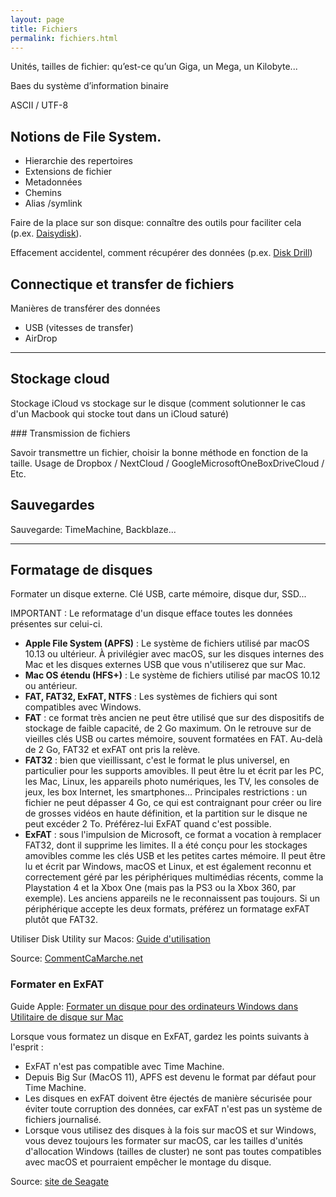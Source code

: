 ```yaml
---
layout: page
title: Fichiers
permalink: fichiers.html
---
```


Unités, tailles de fichier: qu’est-ce qu’un Giga, un Mega, un Kilobyte... 

Baes du système d’information binaire 

ASCII / UTF-8 

## Notions de File System.  

- Hierarchie des repertoires 
- Extensions de fichier 
- Metadonnées 
- Chemins 
- Alias /symlink 

Faire de la place sur son disque: connaître des outils pour faciliter cela (p.ex. [Daisydisk](https://daisydiskapp.com/)). 

Effacement accidentel, comment récupérer des données (p.ex. [Disk Drill](https://www.cleverfiles.com/fr/))

## Connectique et transfer de fichiers

Manières de transférer des données

- USB (vitesses de transfer)
- AirDrop

***

## Stockage cloud

Stockage iCloud vs stockage sur le disque (comment solutionner le cas d'un Macbook qui stocke tout dans un iCloud saturé) 

### Transmission de fichiers

Savoir transmettre un fichier, choisir la bonne méthode en fonction de la taille. Usage de Dropbox / NextCloud / GoogleMicrosoftOneBoxDriveCloud / Etc.  

## Sauvegardes

Sauvegarde: TimeMachine, Backblaze... 

***

## Formatage de disques

Formater un disque externe. Clé USB, carte mémoire, disque dur, SSD...

IMPORTANT : Le reformatage d'un disque efface toutes les données présentes sur celui-ci.

- **Apple File System (APFS)** : Le système de fichiers utilisé par macOS 10.13 ou ultérieur. À privilégier avec macOS, sur les disques internes des Mac et les disques externes USB que vous n'utiliserez que sur Mac.
- **Mac OS étendu (HFS+)** : Le système de fichiers utilisé par macOS 10.12 ou antérieur.
- **FAT, FAT32, ExFAT, NTFS** : Les systèmes de fichiers qui sont compatibles avec Windows.
- **FAT** : ce format très ancien ne peut être utilisé que sur des dispositifs de stockage de faible capacité, de 2 Go maximum. On le retrouve sur de vieilles clés USB ou cartes mémoire, souvent formatées en FAT. Au-delà de 2 Go, FAT32 et exFAT ont pris la relève.
- **FAT32** : bien que vieillissant, c'est le format le plus universel, en particulier pour les supports amovibles. Il peut être lu et écrit par les PC, les Mac, Linux, les appareils photo numériques, les TV, les consoles de jeux, les box Internet, les smartphones... Principales restrictions : un fichier ne peut dépasser 4 Go, ce qui est contraignant pour créer ou lire de grosses vidéos en haute définition, et la partition sur le disque ne peut excéder 2 To. Préférez-lui ExFAT quand c'est possible.
- **ExFAT** : sous l'impulsion de Microsoft, ce format a vocation à remplacer FAT32, dont il supprime les limites. Il a été conçu pour les stockages amovibles comme les clés USB et les petites cartes mémoire. Il peut être lu et écrit par Windows, macOS et Linux, et est également reconnu et correctement géré par les périphériques multimédias récents, comme la Playstation 4 et la Xbox One (mais pas la PS3 ou la Xbox 360, par exemple). Les anciens appareils ne le reconnaissent pas toujours. Si un périphérique accepte les deux formats, préférez un formatage exFAT plutôt que FAT32.

Utiliser Disk Utility sur Macos: [Guide d'utilisation](https://support.apple.com/fr-ch/guide/disk-utility/welcome/mac)

Source: [CommentCaMarche.net](https://www.commentcamarche.net/informatique/stockage/1425-choisir-un-systeme-de-fichiers-pour-le-formatage/)

### Formater en ExFAT

Guide Apple: [Formater un disque pour des ordinateurs Windows dans Utilitaire de disque sur Mac](https://support.apple.com/fr-ch/guide/disk-utility/dskutl1010/mac)

Lorsque vous formatez un disque en ExFAT, gardez les points suivants à l'esprit :

- ExFAT n'est pas compatible avec Time Machine.
- Depuis Big Sur (MacOS 11), APFS est devenu le format par défaut pour Time Machine.
- Les disques en exFAT doivent être éjectés de manière sécurisée pour éviter toute corruption des données, car exFAT n'est pas un système de fichiers journalisé.
- Lorsque vous utilisez des disques à la fois sur macOS et sur Windows, vous devez toujours les formater sur macOS, car les tailles d'unités d'allocation Windows (tailles de cluster) ne sont pas toutes compatibles avec macOS et pourraient empêcher le montage du disque.

Source: [site de Seagate](https://www.seagate.com/fr/fr/support/kb/how-to-format-your-drive-exfat-on-macos-big-sur-and-later/)
